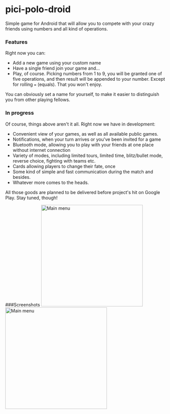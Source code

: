# pici-polo-droid

Simple game for Android that will allow you to compete with your crazy friends using numbers and all kind of operations.

### Features
Right now you can:
* Add a new game using your custom name
* Have a single friend join your game and...
* Play, of course. Picking numbers from 1 to 9, you will be granted one of five operations, and then result will be appended to your number. Except for rolling `=` (equals). That you won't enjoy.

You can obviously set a name for yourself, to make it easier to distinguish you from other playing fellows.

### In progress
Of course, things above aren't it all. Right now we have in development:
* Convenient view of your games, as well as all available public games.
* Notifications, when your turn arrives or you've been invited for a game
* Bluetooth mode, allowing you to play with your friends at one place without internet connection
* Variety of modes, including limited tours, limited time, blitz/bullet mode, reverse choice, fighting with teams etc.
* Cards allowing players to change their fate, once
* Some kind of simple and fast communication during the match and besides.
* Whatever more comes to the heads.

All those goods are planned to be delivered before project's hit on Google Play. Stay tuned, though!

###Screenshots
<a href="http://dom3k.pl/ppscr/mainMenu.png"><img src="http://dom3k.pl/ppscr/mainMenu.png" width="320px" alt="Main menu"></a>
<a href="http://dom3k.pl/ppscr/inGame.png"><img src="http://dom3k.pl/ppscr/inGame.png" width="320px" alt="Main menu"></a>
